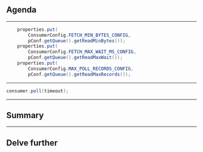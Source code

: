 
## Agenda

---

```java
    properties.put(
        ConsumerConfig.FETCH_MIN_BYTES_CONFIG,
        pConf.getQueue().getReadMinBytes());
    properties.put(
        ConsumerConfig.FETCH_MAX_WAIT_MS_CONFIG,
        pConf.getQueue().getReadMaxWait());
    properties.put(
        ConsumerConfig.MAX_POLL_RECORDS_CONFIG,
        pConf.getQueue().getReadMaxRecords());
```

---

```java
consumer.poll(timeout);
```

---

## Summary

---

## Delve further

